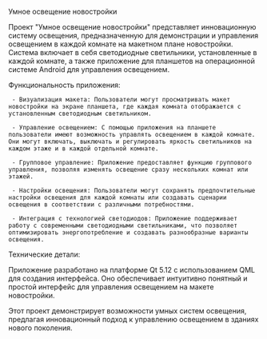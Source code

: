 Умное освещение новостройки

Проект "Умное освещение новостройки" представляет инновационную систему освещения, предназначенную для демонстрации и управления освещением в каждой комнате на макетном плане новостройки. Система включает в себя светодиодные светильники, установленные в каждой комнате, а также приложение для планшетов на операционной системе Android для управления освещением.

Функциональность приложения:

     - Визуализация макета: Пользователи могут просматривать макет новостройки на экране планшета, где каждая комната отображается с установленным светодиодным светильником.
     
     - Управление освещением: С помощью приложения на планшете пользователи имеют возможность управлять освещением в каждой комнате. Они могут включать, выключать и регулировать яркость светильников на каждом этаже и в каждой отдельной комнате.
     
     - Групповое управление: Приложение предоставляет функцию группового управления, позволяя изменять освещение сразу нескольких комнат или этажей.
     
     - Настройки освещения: Пользователи могут сохранять предпочтительные настройки освещения для каждой комнаты или создавать сценарии освещения в соответствии с различными потребностями.

     - Интеграция с технологией светодиодов: Приложение поддерживает работу с современными светодиодными светильниками, что позволяет оптимизировать энергопотребление и создавать разнообразные варианты освещения.

Технические детали:

Приложение разработано на платформе Qt 5.12 с использованием QML для создания интерфейса. Оно обеспечивает интуитивно понятный и простой интерфейс для управления освещением на макете новостройки.

Этот проект демонстрирует возможности умных систем освещения, предлагая инновационный подход к управлению освещением в зданиях нового поколения.
